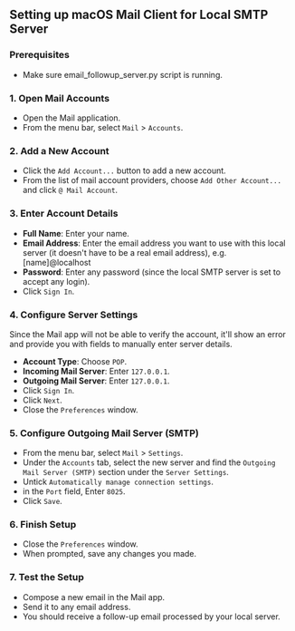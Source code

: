 ## Setting up macOS Mail Client for Local SMTP Server

### Prerequisites
- Make sure email_followup_server.py script is running.

### 1. Open Mail Accounts
- Open the Mail application.
- From the menu bar, select `Mail` > `Accounts`.

### 2. Add a New Account
- Click the `Add Account...` button to add a new account.
- From the list of mail account providers, choose `Add Other Account...` and click `@ Mail Account`.

### 3. Enter Account Details
- **Full Name**: Enter your name.
- **Email Address**: Enter the email address you want to use with this local server (it doesn't have to be a real email address), e.g. [name]@localhost
- **Password**: Enter any password (since the local SMTP server is set to accept any login).
- Click `Sign In`.

### 4. Configure Server Settings
Since the Mail app will not be able to verify the account, it'll show an error and provide you with fields to manually enter server details.
- **Account Type**: Choose `POP`.
- **Incoming Mail Server**: Enter `127.0.0.1`.
- **Outgoing Mail Server**: Enter `127.0.0.1`.
- Click `Sign In`.
- Click `Next`.
- Close the `Preferences` window.

### 5. Configure Outgoing Mail Server (SMTP)
- From the menu bar, select `Mail` > `Settings`.
- Under the `Accounts` tab, select the new server and find the `Outgoing Mail Server (SMTP)` section under the `Server Settings`.
- Untick `Automatically manage connection settings`.
- in the `Port` field, Enter `8025`.
- Click `Save`.

### 6. Finish Setup
- Close the `Preferences` window.
- When prompted, save any changes you made.

### 7. Test the Setup
- Compose a new email in the Mail app.
- Send it to any email address.
- You should receive a follow-up email processed by your local server.
